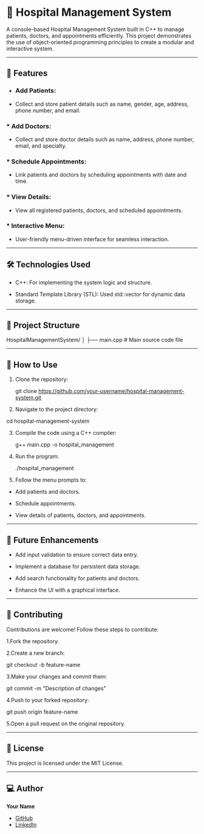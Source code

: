 # 🏥 Hospital Management System

A console-based Hospital Management System built in C++ to manage patients, doctors, and appointments efficiently. This project demonstrates the use of object-oriented programming principles to create a modular and interactive system. 

------------------------------------------------------------------------------------------------

## 🚀 Features
 * ### Add Patients:

  - Collect and store patient details such as name, gender, age, address, phone number, and email.
    
### * Add Doctors:

- Collect and store doctor details such as name, address, phone number, email, and specialty.
  
### * Schedule Appointments:

- Link patients and doctors by scheduling appointments with date and time.
  
### * View Details:

- View all registered patients, doctors, and scheduled appointments.
  
### * Interactive Menu:

- User-friendly menu-driven interface for seamless interaction.
-------------------------------------------------------------------------------------------------
## 🛠️ Technologies Used

* C++: For implementing the system logic and structure.
  
*  Standard Template Library (STL):   Used std::vector for dynamic data storage.
-------------------------------------------------------------------------------------------------
## 📂 Project Structure

HospitalManagementSystem/
│
├── main.cpp          # Main source code file

-------------------------------------------------------------------------------------------------

## 📖 How to Use

1. Clone the repository:

   git clone https://github.com/your-username/hospital-management-system.git

2. Navigate to the project directory:

cd hospital-management-system

3. Compile the code using a C++ compiler:

   g++ main.cpp -o hospital_management

4. Run the program:

   ./hospital_management

5. Follow the menu prompts to:
   
- Add patients and doctors.
  
- Schedule appointments.
  
- View details of patients, doctors, and appointments.
-------------------------------------------------------------------------------------------------

## 🌟 Future Enhancements

* Add input validation to ensure correct data entry.
  
* Implement a database for persistent data storage.
  
* Add search functionality for patients and doctors.

* Enhance the UI with a graphical interface.

-------------------------------------------------------------------------------------------------
## 🤝 Contributing

Contributions are welcome! Follow these steps to contribute:

1.Fork the repository.
   
2.Create a new branch:

git checkout -b feature-name

3.Make your changes and commit them:

git commit -m "Description of changes"

4.Push to your forked repository:

git push origin feature-name

5.Open a pull request on the original repository.

------------------------------------------------------------------------------------------------

## 📄 License

This project is licensed under the MIT License.

------------------------------------------------------------------------------------------------

## 💻 Author  

**Your Name**  
- [GitHub](https://github.com/CodeLeoX16)  
- [LinkedIn](https://www.linkedin.com/in/somnath-bhunia-3b300b328/)  
